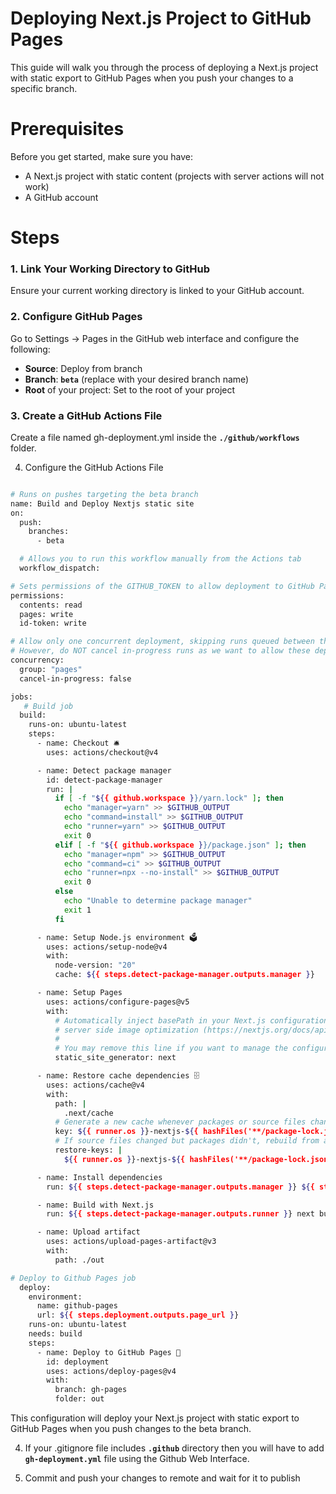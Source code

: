 # Deploying Next.js Project to GitHub Pages

This guide will walk you through the process of deploying a Next.js project with static export to GitHub Pages when you push your changes to a specific branch.

# Prerequisites

Before you get started, make sure you have:

- A Next.js project with static content (projects with server actions will not work)
- A GitHub account

# Steps

### 1. Link Your Working Directory to GitHub
Ensure your current working directory is linked to your GitHub account.

### 2. Configure GitHub Pages
Go to Settings -> Pages in the GitHub web interface and configure the following:

- __Source__: Deploy from branch
- __Branch__: __`beta`__ (replace with your desired branch name)
- __Root__ of your project: Set to the root of your project

### 3. Create a GitHub Actions File
Create a file named gh-deployment.yml inside the __`./github/workflows`__ folder.

4. Configure the GitHub Actions File


```bash

# Runs on pushes targeting the beta branch
name: Build and Deploy Nextjs static site
on:
  push:
    branches:
      - beta

  # Allows you to run this workflow manually from the Actions tab
  workflow_dispatch:

# Sets permissions of the GITHUB_TOKEN to allow deployment to GitHub Pages
permissions:
  contents: read
  pages: write
  id-token: write

# Allow only one concurrent deployment, skipping runs queued between the run in-progress and latest queued.
# However, do NOT cancel in-progress runs as we want to allow these deployments to complete.
concurrency:
  group: "pages"
  cancel-in-progress: false

jobs:
   # Build job
  build:
    runs-on: ubuntu-latest
    steps:
      - name: Checkout 🛎️
        uses: actions/checkout@v4

      - name: Detect package manager
        id: detect-package-manager
        run: |
          if [ -f "${{ github.workspace }}/yarn.lock" ]; then
            echo "manager=yarn" >> $GITHUB_OUTPUT
            echo "command=install" >> $GITHUB_OUTPUT
            echo "runner=yarn" >> $GITHUB_OUTPUT
            exit 0
          elif [ -f "${{ github.workspace }}/package.json" ]; then
            echo "manager=npm" >> $GITHUB_OUTPUT
            echo "command=ci" >> $GITHUB_OUTPUT
            echo "runner=npx --no-install" >> $GITHUB_OUTPUT
            exit 0
          else
            echo "Unable to determine package manager"
            exit 1
          fi

      - name: Setup Node.js environment 🗳️
        uses: actions/setup-node@v4
        with:
          node-version: "20"
          cache: ${{ steps.detect-package-manager.outputs.manager }}

      - name: Setup Pages
        uses: actions/configure-pages@v5
        with:
          # Automatically inject basePath in your Next.js configuration file and disable
          # server side image optimization (https://nextjs.org/docs/api-reference/next/image#unoptimized).
          #
          # You may remove this line if you want to manage the configuration yourself.
          static_site_generator: next

      - name: Restore cache dependencies 🗄️
        uses: actions/cache@v4
        with:
          path: |
            .next/cache
          # Generate a new cache whenever packages or source files change.
          key: ${{ runner.os }}-nextjs-${{ hashFiles('**/package-lock.json', '**/yarn.lock') }}-${{ hashFiles('**.[jt]s', '**.[jt]sx') }}
          # If source files changed but packages didn't, rebuild from a prior cache.
          restore-keys: |
            ${{ runner.os }}-nextjs-${{ hashFiles('**/package-lock.json', '**/yarn.lock') }}-

      - name: Install dependencies
        run: ${{ steps.detect-package-manager.outputs.manager }} ${{ steps.detect-package-manager.outputs.command }}

      - name: Build with Next.js
        run: ${{ steps.detect-package-manager.outputs.runner }} next build

      - name: Upload artifact
        uses: actions/upload-pages-artifact@v3
        with:
          path: ./out

# Deploy to Github Pages job 
  deploy:
    environment:
      name: github-pages
      url: ${{ steps.deployment.outputs.page_url }}
    runs-on: ubuntu-latest
    needs: build
    steps:
      - name: Deploy to GitHub Pages 🚀
        id: deployment
        uses: actions/deploy-pages@v4
        with:
          branch: gh-pages
          folder: out


```

This configuration will deploy your Next.js project with static export to GitHub Pages when you push changes to the beta branch.

4. If your .gitignore file includes __`.github`__ directory then you will have to add __`gh-deployment.yml`__ file using the Github Web Interface.

5. Commit and push your changes to remote and wait for it to publish
